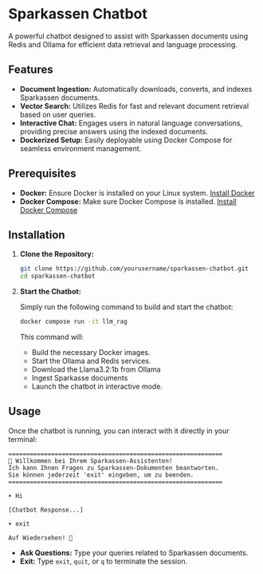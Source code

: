 # Sparkassen Chatbot

A powerful chatbot designed to assist with Sparkassen documents using Redis and Ollama for efficient data retrieval and language processing.

## Features

- **Document Ingestion:** Automatically downloads, converts, and indexes Sparkassen documents.
- **Vector Search:** Utilizes Redis for fast and relevant document retrieval based on user queries.
- **Interactive Chat:** Engages users in natural language conversations, providing precise answers using the indexed documents.
- **Dockerized Setup:** Easily deployable using Docker Compose for seamless environment management.

## Prerequisites

- **Docker:** Ensure Docker is installed on your Linux system. [Install Docker](https://docs.docker.com/get-docker/)
- **Docker Compose:** Make sure Docker Compose is installed. [Install Docker Compose](https://docs.docker.com/compose/install/)

## Installation

1. **Clone the Repository:**

   ```bash
   git clone https://github.com/yourusername/sparkassen-chatbot.git
   cd sparkassen-chatbot
   ```

2. **Start the Chatbot:**

   Simply run the following command to build and start the chatbot:

   ```bash
   docker compose run -it llm_rag
   ```

   This command will:

   - Build the necessary Docker images.
   - Start the Ollama and Redis services.
   - Download the Llama3.2:1b from Ollama
   - Ingest Sparkasse documents
   - Launch the chatbot in interactive mode.

## Usage

Once the chatbot is running, you can interact with it directly in your terminal:

```
============================================================
🏦 Willkommen bei Ihrem Sparkassen-Assistenten!
Ich kann Ihnen Fragen zu Sparkassen-Dokumenten beantworten.
Sie können jederzeit 'exit' eingeben, um zu beenden.
============================================================

➤ Hi

[Chatbot Response...]

➤ exit

Auf Wiedersehen! 👋
```

- **Ask Questions:** Type your queries related to Sparkassen documents.
- **Exit:** Type `exit`, `quit`, or `q` to terminate the session.

